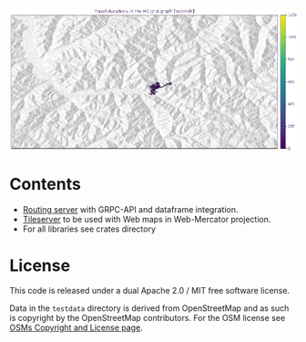 ![](crates/route3_road/doc/within-threshold.gif)

# Contents

* [Routing server](crates/route3_road/README.md) with GRPC-API and dataframe integration.
* [Tileserver](crates/til3serv/README.md) to be used with Web maps in Web-Mercator projection.
* For all libraries see crates directory 

# License

This code is released under a dual Apache 2.0 / MIT free software license.

Data in the `testdata` directory is derived from OpenStreetMap and as such is copyright by the OpenStreetMap contributors. For
the OSM license see [OSMs Copyright and License page](https://www.openstreetmap.org/copyright).
